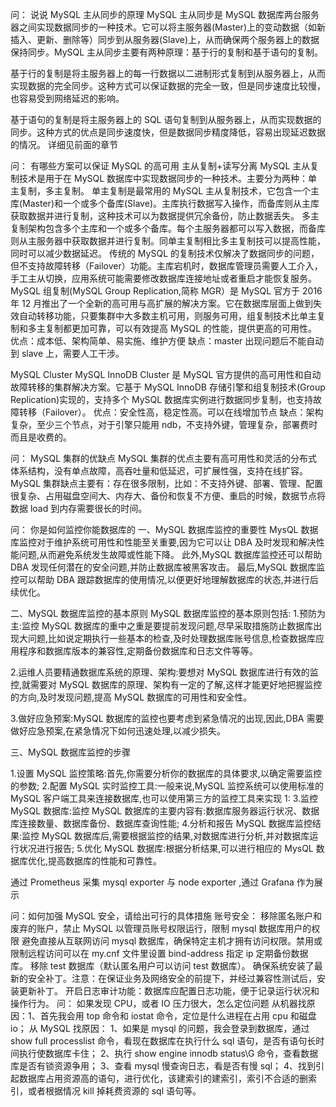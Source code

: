 问： 说说 MySQL 主从同步的原理
MySQL 主从同步是 MySQL 数据库两台服务器之间实现数据同步的一种技术。它可以将主服务器(Master)上的变动数据（如新插入、更新、删除等）同步到从服务器(Slave)上，从而确保两个服务器上的数据保持同步。MySQL 主从同步主要有两种原理：基于行的复制和基于语句的复制。

基于行的复制是将主服务器上的每一行数据以二进制形式复制到从服务器上，从而实现数据的完全同步。这种方式可以保证数据的完全一致，但是同步速度比较慢，也容易受到网络延迟的影响。

基于语句的复制是将主服务器上的 SQL 语句复制到从服务器上，从而实现数据的同步。这种方式的优点是同步速度快，但是数据同步精度降低，容易出现延迟数据的情况。
详细见前面的章节

问： 有哪些方案可以保证 MySQL 的高可用
主从复制+读写分离
MySQL 主从复制技术是用于在 MySQL 数据库中实现数据同步的一种技术。主要分为两种：单主复制，多主复制。
单主复制是最常用的 MySQL 主从复制技术，它包含一个主库(Master)和一个或多个备库(Slave)。主库执行数据写入操作，而备库则从主库获取数据并进行复制，这种技术可以为数据提供冗余备份，防止数据丢失。
多主复制架构包含多个主库和一个或多个备库。每个主服务器都可以写入数据，而备库则从主服务器中获取数据并进行复制。同单主复制相比多主复制技可以提高性能，同时可以减少数据延迟。
传统的 MySQL 的复制技术仅解决了数据同步的问题，但不支持故障转移（Failover）功能。主库宕机时，数据库管理员需要人工介入，手工主从切换，应用系统可能需要修改数据库连接地址或者重启才能恢复服务。MySQL 组复制(MySQL Group Replication,简称 MGR）是 MySQL 官方于 2016 年 12 月推出了一个全新的高可用与高扩展的解决方案。它在数据库层面上做到失效自动转移功能，只要集群中大多数主机可用，则服务可用，组复制技术比单主复制和多主复制都更加可靠，可以有效提高 MySQL 的性能，提供更高的可用性。
优点：成本低、架构简单、易实施、维护方便
缺点：master 出现问题后不能自动到 slave 上，需要人工干涉。

MySQL Cluster
MySQL InnoDB Cluster 是 MySQL 官方提供的高可用性和自动故障转移的集群解决方案。它基于 MySQL InnoDB 存储引擎和组复制技术(Group Replication)实现的，支持多个 MySQL 数据库实例进行数据同步复制，也支持故障转移（Failover）。
优点：安全性高，稳定性高。可以在线增加节点
缺点：架构复杂，至少三个节点，对于引擎只能用 ndb，不支持外键，管理复杂，部署费时而且是收费的。

问： MySQL 集群的优缺点
MySQL 集群的优点主要有高可用性和灵活的分布式体系结构，没有单点故障，高吞吐量和低延迟，可扩展性强，支持在线扩容。
MySQL 集群缺点主要有：存在很多限制，比如：不支持外键、部署、管理、配置很复杂、占用磁盘空间大、内存大、备份和恢复不方便、重启的时候，数据节点将数据 load 到内存需要很长的时间。

问： 你是如何监控你能数据库的
一、MySQL 数据库监控的重要性
MysQL 数据库监控对于维护系统可用性和性能至关重要,因为它可以让 DBA 及时发现和解决性能问题,从而避免系统发生故障或性能下降。
此外,MySQL 数据库监控还可以帮助 DBA 发现任何潜在的安全问题,并防止数据库被黑客攻击。
最后,MySQL 数据库监控可以帮助 DBA 跟踪数据库的使用情况,以便更好地理解数据库的状态,并进行后续优化。

二、MySQL 数据库监控的基本原则
MySQL 数据库监控的基本原则包括:
1.预防为主:监控 MySQL 数据库的重中之重是要提前发现问题,尽早采取措施防止数据库出现大问题,比如说定期执行一些基本的检查,及时处理数据库账号信息,检查数据库应用程序和数据库版本的兼容性,定期备份数据库和日志文件等等。

2.运维人员要精通数据库系统的原理、架构:要想对 MySQL 数据库进行有效的监控,就需要对 MySQL
数据库的原理、架构有一定的了解,这样才能更好地把握监控的方向,及时发现问题,提高 MySQL 数据库的可用性和安全性。

3.做好应急预案:MySQL 数据库的监控也要考虑到紧急情况的出现,因此,DBA 需要做好应急预案,在紧急情况下如何迅速处理,以减少损失。

三、MySQL 数据库监控的步骤

1.设置 MySQL 监控策略:首先,你需要分析你的数据库的具体要求,以确定需要监控的参数;
2.配置 MySQL 实时监控工具:一般来说,MySQL 监控系统可以使用标准的 MySQL 客户端工具来连接数据库,也可以使用第三方的监控工具来实现 1:
3.监控 MySQL 数据库:监控 MySQL 数据库的主要内容有:数据库服务器运行状况、数据库连接数量、数据库备份、数据库查询性能;
4.分析和报告 MySQL 数据库监控结果:监控 MySQL 数据库后,需要根据监控的结果,对数据库进行分析,并对数据库运行状况进行报告;
5.优化 MySQL 数据库:根据分析结果,可以进行相应的 MysQL 数据库优化,提高数据库的性能和可靠性。

通过 Prometheus 采集 mysql exporter 与 node exporter ,通过 Grafana 作为展示



问：如何加强 MySQL 安全，请给出可行的具体措施
账号安全：
移除匿名账户和废弃的账户，禁止 MySQL 以管理员账号权限运行，限制 mysql 数据库用户的权限
避免直接从互联网访问 mysql 数据库，确保特定主机才拥有访问权限。禁用或限制远程访问可以在 my.cnf 文件里设置 bind-address 指定 ip
定期备份数据库。
移除 test 数据库（默认匿名用户可以访问 test 数据库）。
确保系统安装了最新的安全补丁。注意：在保证业务及网络安全的前提下，并经过兼容性测试后，安装更新补丁。
开启日志审计功能：数据库应配置日志功能，便于记录运行状况和操作行为。
问： 如果发现 CPU，或者 IO 压力很大，怎么定位问题
从机器找原因：1、首先我会用 top 命令和 iostat 命令，定位是什么进程在占用 cpu 和磁盘 io；
从 MySQL 找原因：
1、如果是 mysql 的问题，我会登录到数据库，通过 show full processlist 命令，看现在数据库在执行什么 sql 语句，是否有语句长时间执行使数据库卡住；
2、执行 show engine innodb status\G 命令，查看数据库是否有锁资源争用；
3、查看 mysql 慢查询日志，看是否有慢 sql；
4、找到引起数据库占用资源高的语句，进行优化，该建索引的建索引，索引不合适的删索引，或者根据情况 kill 掉耗费资源的 sql 语句等。

